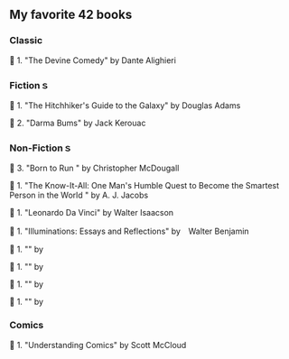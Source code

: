 <h2> My favorite 42 books </h2>

<h3> Classic </h3>

:closed_book: 1. "The Devine Comedy" by Dante Alighieri





<h3> Fictionｓ </h3>

:closed_book: 1. "The Hitchhiker's Guide to the Galaxy" by Douglas Adams 

:closed_book: 2. "Darma Bums" by Jack Kerouac




<h3> Non-Fictionｓ </h3>

:closed_book: 3. "Born to Run " by Christopher McDougall 

:closed_book: 1. "The Know-It-All: One Man's Humble Quest to Become the Smartest Person in the World " by A. J. Jacobs

:closed_book: 1. "Leonardo Da Vinci" by Walter Isaacson

:closed_book: 1. "Illuminations: Essays and Reflections" by　Walter Benjamin 

:closed_book: 1. "" by 

:closed_book: 1. "" by 

:closed_book: 1. "" by 

:closed_book: 1. "" by 



<h3> Comics </h3>

:closed_book: 1. "Understanding Comics" by Scott McCloud
